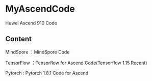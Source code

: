 # MyAscendCode
Huwei Ascend 910 Code

## Content

MindSpore  ：MindSpore Code

TensorFlow ：Tensorflow for Ascend Code(Tensorflow 1.15 Recent)

Pytorch : Pytorch 1.8.1 Code for Ascend
